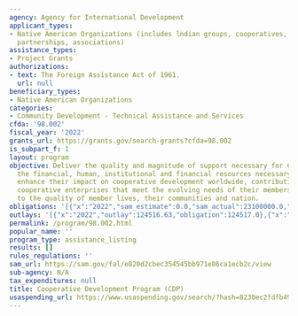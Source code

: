 ```yaml
---
agency: Agency for International Development
applicant_types:
- Native American Organizations (includes lndian groups, cooperatives, corporations,
  partnerships, associations)
assistance_types:
- Project Grants
authorizations:
- text: The Foreign Assistance Act of 1961.
  url: null
beneficiary_types:
- Native American Organizations
categories:
- Community Development - Technical Assistance and Services
cfda: '98.002'
fiscal_year: '2022'
grants_url: https://grants.gov/search-grants?cfda=98.002
is_subpart_f: 1
layout: program
objective: Deliver the quality and magnitude of support necessary for CDOs to attract
  the financial, human, institutional and financial resources necessary to significantly
  enhance their impact on cooperative development worldwide, contributing to self-reliant
  cooperative enterprises that meet the evolving needs of their members and contribute
  to the quality of member lives, their communities and nation.
obligations: '[{"x":"2022","sam_estimate":0.0,"sam_actual":23100000.0,"usa_spending_actual":23073792.0},{"x":"2023","sam_estimate":24100000.0,"sam_actual":0.0,"usa_spending_actual":36975580.0},{"x":"2024","sam_estimate":25100000.0,"sam_actual":0.0,"usa_spending_actual":51105365.0}]'
outlays: '[{"x":"2022","outlay":124516.63,"obligation":124517.0},{"x":"2023","outlay":6974926.35,"obligation":26592041.0},{"x":"2024","outlay":4628463.65,"obligation":15075260.0}]'
permalink: /program/98.002.html
popular_name: ''
program_type: assistance_listing
results: []
rules_regulations: ''
sam_url: https://sam.gov/fal/e820d2cbec354545bb971e86ca1ecb2c/view
sub-agency: N/A
tax_expenditures: null
title: Cooperative Development Program (CDP)
usaspending_url: https://www.usaspending.gov/search/?hash=8230ec2fdfb4959906457468b4b738f3
---
```

